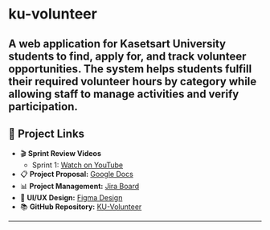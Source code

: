 # ku-volunteer
A web application for Kasetsart University students to find, apply for, and track volunteer opportunities. The system helps students fulfill their required volunteer hours by category while allowing staff to manage activities and verify participation.
---

## 📌 Project Links
- 🎬 **Sprint Review Videos**
  - Sprint 1: [Watch on YouTube](https://www.youtube.com/watch?v=TEeooISUzhA)
- 📋 **Project Proposal:** [Google Docs](https://docs.google.com/document/d/1dSgomn033W_DnCxLYvI9i7PCp6DdOQVSv9pmEwO-aZQ/edit?usp=sharing)
- 📊 **Project Management:** [Jira Board](https://ku-team-f030w3d7.atlassian.net/jira/software/projects/KV/boards/35/backlog)
- 🎨 **UI/UX Design:** [Figma Design](https://www.figma.com/design/xlDIr7uXlz8cMf5fttJkrg/KU-Volunteer?node-id=0-1&p=f&t=nzDc8F16H0CUbju9-0)
- 📚 **GitHub Repository:** [KU-Volunteer](https://github.com/natawipa/ku-volunteer)

---
